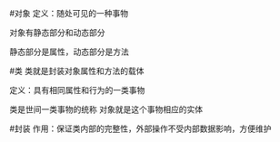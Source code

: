 #对象
定义：随处可见的一种事物

对象有静态部分和动态部分

静态部分是属性，动态部分是方法


#类
类就是封装对象属性和方法的载体

定义：具有相同属性和行为的一类事物

类是世间一类事物的统称
对象就是这个事物相应的实体

#封装
作用：保证类内部的完整性，外部操作不受内部数据影响，方便维护
